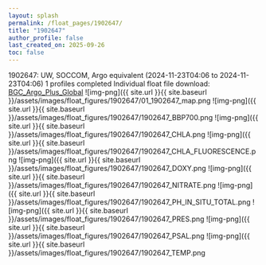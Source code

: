```yaml
---
layout: splash
permalink: /float_pages/1902647/
title: "1902647"
author_profile: false
last_created_on: 2025-09-26
toc: false
---
```

 
1902647: UW, SOCCOM, Argo equivalent (2024-11-23T04:06 to 2024-11-23T04:06)
1 profiles completed
Individual float file download: [BGC_Argo_Plus_Global](https://ftp.soest.hawaii.edu/bgc_argo_plus/Individual_Floats/outliers_removed/1902647_Sprof_processed.nc)
![img-png]({{ site.url }}{{ site.baseurl }}/assets/images/float_figures/1902647/01_1902647_map.png
![img-png]({{ site.url }}{{ site.baseurl }}/assets/images/float_figures/1902647/1902647_BBP700.png
![img-png]({{ site.url }}{{ site.baseurl }}/assets/images/float_figures/1902647/1902647_CHLA.png
![img-png]({{ site.url }}{{ site.baseurl }}/assets/images/float_figures/1902647/1902647_CHLA_FLUORESCENCE.png
![img-png]({{ site.url }}{{ site.baseurl }}/assets/images/float_figures/1902647/1902647_DOXY.png
![img-png]({{ site.url }}{{ site.baseurl }}/assets/images/float_figures/1902647/1902647_NITRATE.png
![img-png]({{ site.url }}{{ site.baseurl }}/assets/images/float_figures/1902647/1902647_PH_IN_SITU_TOTAL.png
![img-png]({{ site.url }}{{ site.baseurl }}/assets/images/float_figures/1902647/1902647_PRES.png
![img-png]({{ site.url }}{{ site.baseurl }}/assets/images/float_figures/1902647/1902647_PSAL.png
![img-png]({{ site.url }}{{ site.baseurl }}/assets/images/float_figures/1902647/1902647_TEMP.png
